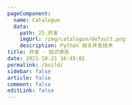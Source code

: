 ```yaml
---
pageComponent: 
  name: Catalogue
  data: 
    path: 25.开发
    imgUrl: /img/catalogue/default.png
    description: Python 相关开发技术
title: 开发 - 知识体系
date: 2021-10-21 16:45:01
permalink: /build/
sidebar: false
article: false
comment: false
editLink: false
---
```

